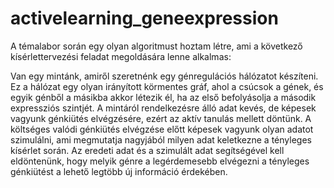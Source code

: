 # activelearning_geneexpression
A témalabor során egy olyan algoritmust hoztam létre, ami a következő kísérlettervezési
feladat megoldására lenne alkalmas:

Van egy mintánk, amiről szeretnénk egy génregulációs hálózatot készíteni. Ez a hálózat
egy olyan irányított körmentes gráf, ahol a csúcsok a gének, és egyik génből a másikba
akkor létezik él, ha az első befolyásolja a második expressziós szintjét. A mintáról rendelkezésre álló adat kevés, de képesek vagyunk génkiütés elvégzésére, ezért az aktív tanulás mellett döntünk. A költséges valódi génkiütés elvégzése előtt képesek vagyunk
olyan adatot szimulálni, ami megmutatja nagyjából milyen adat keletkezne a tényleges
kísérlet során. Az eredeti adat és a szimulált adat segítségével kell eldöntenünk, hogy
melyik génre a legérdemesebb elvégezni a tényleges génkiütést a lehető legtöbb új információ érdekében.
